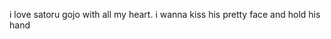 i love satoru gojo with all my heart. i wanna kiss his pretty face and hold his hand



<!---
oIdsport/oIdsport is a ✨ special ✨ repository because its `README.md` (this file) appears on your GitHub profile.
You can click the Preview link to take a look at your changes.
--->
